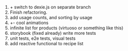 1. \+ switch to dexie.js on separate branch
2. Finish refactoring.
3. add usage counts, and sorting by usage
4. +\- cool animations
5. infinite list for products (virtuoso or something like this)
6. storybook (fixed already) write more tests
7. unit tests, e2e tests, visual tests
8. add reactive functional to recipe list

